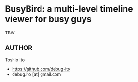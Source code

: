 BusyBird: a multi-level timeline viewer for busy guys
=====================================================

TBW


AUTHOR
------

Toshio Ito

* https://github.com/debug-ito
* debug.ito [at] gmail.com
